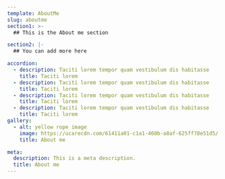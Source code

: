 ```yaml
---
template: AboutMe
slug: aboutme
section1: >-
  ## This is the About me section

section2: |-
  ## You can add more here

accordion:
  - description: Taciti lorem tempor quam vestibulum dis habitasse
    title: Taciti lorem
  - description: Taciti lorem tempor quam vestibulum dis habitasse
    title: Taciti lorem
  - description: Taciti lorem tempor quam vestibulum dis habitasse
    title: Taciti lorem
  - description: Taciti lorem tempor quam vestibulum dis habitasse
    title: Taciti lorem
gallery:
  - alt: yellow rope image
    image: https://ucarecdn.com/61411a01-c1a1-460b-a8af-625ff78e51d5/
    title: About me

meta:
  description: This is a meta description.
  title: About me
---
```

